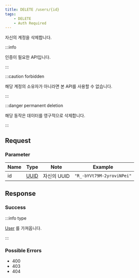 ```yaml
---
title: DELETE /users/{id}
tags:
    - DELETE
    - Auth Required
---
```


자신의 계정을 삭제합니다.

:::info

인증이 필요한 API입니다.

:::

:::caution forbidden

해당 계정의 소유자가 아니라면 본 API를 사용할 수 없습니다.

:::

:::danger permanent deletion

해당 동작은 데이터를 영구적으로 삭제합니다.

:::

## Request

### Parameter

| Name | Type                                 | Note        | Example                   |
| ---- | ------------------------------------ | ----------- | ------------------------- |
| id   | [UUID](../../types/semantic/uuid.md) | 자신의 UUID | `"R_-bYVt79M-2yroviNPei"` |

## Response

### Success

:::info type

[User](../../types/schema/user.md) 를 가져옵니다.

:::

### Possible Errors

-   400
-   403
-   404
